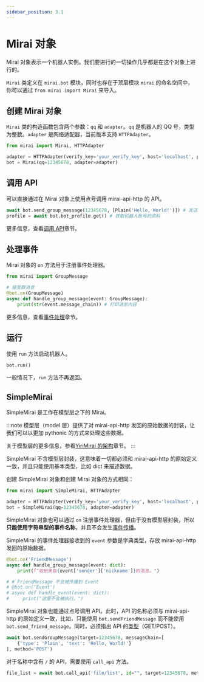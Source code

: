 ```yaml
---
sidebar_position: 3.1
---
```


# Mirai 对象

Mirai 对象表示一个机器人实例。我们要进行的一切操作几乎都是在这个对象上进行的。

`Mirai` 类定义在 `mirai.bot` 模块，同时也存在于顶层模块 `mirai` 的命名空间中，你可以通过 `from mirai import Mirai` 来导入。

## 创建 Mirai 对象

`Mirai` 类的构造函数包含两个参数：`qq` 和 `adapter`。`qq` 是机器人的 QQ 号，类型为整数。`adapter` 是网络适配器，当前版本支持 `HTTPAdapter`。

```python
from mirai import Mirai, HTTPAdapter

adapter = HTTPAdapter(verify_key='your_verify_key', host='localhost', port=8080)
bot = Mirai(qq=12345678, adapter=adapter)
```

## 调用 API

可以直接通过在 Mirai 对象上使用点号调用 mirai-api-http 的 API。

```python
await bot.send_group_message(12345678, [Plain('Hello, World!')]) # 发送群消息
profile = await bot.bot_profile.get() # 获取机器人账号的资料
```

更多信息，查看[调用 API](call-api.md)章节。

## 处理事件

Mirai 对象的 `on` 方法用于注册事件处理器。

```python
from mirai import GroupMessage

# 接受群消息
@bot.on(GroupMessage)
async def handle_group_message(event: GroupMessage):
    print(str(event.message_chain)) # 打印消息内容
```

更多信息，查看[事件处理](event-handling.mdx)章节。

## 运行

使用 `run` 方法启动机器人。

```python
bot.run()
```

一般情况下，`run` 方法不再返回。

## SimpleMirai

SimpleMirai 是工作在模型层之下的 Mirai。

:::note
模型层（model 层）提供了对 mirai-api-http 发回的原始数据的封装，让我们可以以更加 pythonic 的方式来处理这些数据。

关于模型层的更多信息，参看[YiriMirai 的架构](..\advanced-tutorials\structure-of-yiri-mirai.mdx)章节。
:::

SimpleMirai 不含模型层封装，这意味着一切都必须和 mirai-api-http 的原始定义一致，并且只能使用基本类型，比如 dict 来描述数据。

创建 SimpleMirai 对象和创建 Mirai 对象的方式相同：

```python
from mirai import SimpleMirai, HTTPAdapter

adapter = HTTPAdapter(verify_key='your_verify_key', host='localhost', port=8080)
bot = SimpleMirai(qq=12345678, adapter=adapter)
```
SimpleMirai 对象也可以通过 `on` 注册事件处理器，但由于没有模型层封装，所以**只能使用字符串型的事件名称**，并且不会发生[事件传播](event-handling.mdx#事件传播)。

SimpleMirai 的事件处理器接收到的 `event` 参数是字典类型，存放 mirai-api-http 发回的原始数据。

```python
@bot.on('FriendMessage')
async def handle_group_message(event: dict):
    print(f"收到来自{event['sender']['nickname']}的消息。")

# # FriendMessage 不会被传播到 Event
# @bot.on('Event')
# async def handle_event(event: dict):
#     print("这里不会被执行。")
```

SimpleMirai 对象也能通过点号调用 API。此时，API 的名称必须与 mirai-api-http 的原始定义一致，比如，只能使用 `bot.sendFriendMessage` 而不能使用 `bot.send_friend_message`。同时，必须指出 API 的[类型](call-api.md#api-类型)（GET/POST）。

```python
await bot.sendGroupMessage(target=12345678, messageChain=[
    {'type': 'Plain', 'text': 'Hello, World!'}
], method='POST')
```

对于名称中含有 `/` 的 API，需要使用 `call_api` 方法。

```python
file_list = await bot.call_api('file/list', id="", target=12345678, method='GET')
```
